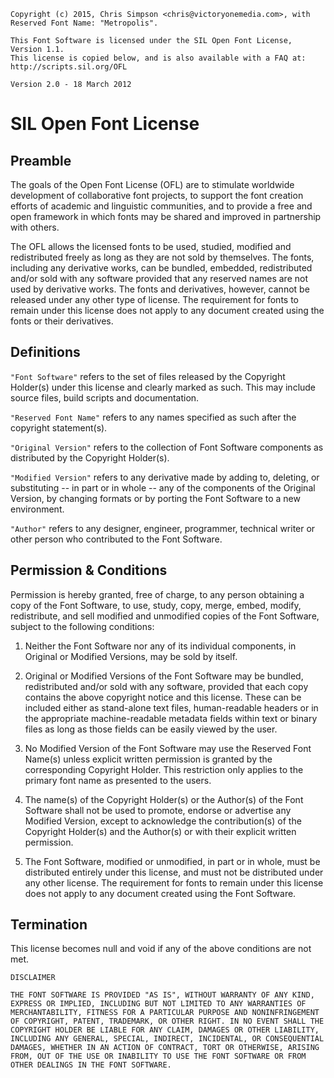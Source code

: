     Copyright (c) 2015, Chris Simpson <chris@victoryonemedia.com>, with Reserved Font Name: "Metropolis".

    This Font Software is licensed under the SIL Open Font License, Version 1.1.
    This license is copied below, and is also available with a FAQ at:
    http://scripts.sil.org/OFL

    Version 2.0 - 18 March 2012

# SIL Open Font License

## Preamble

The goals of the Open Font License (OFL) are to stimulate worldwide development of collaborative font projects, to
support the font creation efforts of academic and linguistic communities, and to provide a free and open framework in
which fonts may be shared and improved in partnership with others.

The OFL allows the licensed fonts to be used, studied, modified and redistributed freely as long as they are not sold by
themselves. The fonts, including any derivative works, can be bundled, embedded, redistributed and/or sold with any
software provided that any reserved names are not used by derivative works. The fonts and derivatives, however, cannot
be released under any other type of license. The requirement for fonts to remain under this license does not apply to
any document created using the fonts or their derivatives.

## Definitions

`"Font Software"` refers to the set of files released by the Copyright Holder(s) under this license and clearly marked
as such. This may include source files, build scripts and documentation.

`"Reserved Font Name"` refers to any names specified as such after the copyright statement(s).

`"Original Version"` refers to the collection of Font Software components as distributed by the Copyright Holder(s).

`"Modified Version"` refers to any derivative made by adding to, deleting, or substituting -- in part or in whole -- any
of the components of the Original Version, by changing formats or by porting the Font Software to a new environment.

`"Author"` refers to any designer, engineer, programmer, technical writer or other person who contributed to the Font
Software.

## Permission & Conditions

Permission is hereby granted, free of charge, to any person obtaining a copy of the Font Software, to use, study, copy,
merge, embed, modify, redistribute, and sell modified and unmodified copies of the Font Software, subject to the
following conditions:

1. Neither the Font Software nor any of its individual components, in Original or Modified Versions, may be sold by
   itself.

2. Original or Modified Versions of the Font Software may be bundled, redistributed and/or sold with any software,
   provided that each copy contains the above copyright notice and this license. These can be included either as
   stand-alone text files, human-readable headers or in the appropriate machine-readable metadata fields within text or
   binary files as long as those fields can be easily viewed by the user.

3. No Modified Version of the Font Software may use the Reserved Font Name(s) unless explicit written permission is
   granted by the corresponding Copyright Holder. This restriction only applies to the primary font name as presented to
   the users.

4. The name(s) of the Copyright Holder(s) or the Author(s) of the Font Software shall not be used to promote, endorse or
   advertise any Modified Version, except to acknowledge the contribution(s) of the Copyright Holder(s) and the
   Author(s) or with their explicit written permission.

5. The Font Software, modified or unmodified, in part or in whole, must be distributed entirely under this license, and
   must not be distributed under any other license. The requirement for fonts to remain under this license does not
   apply to any document created using the Font Software.

## Termination

This license becomes null and void if any of the above conditions are not met.

    DISCLAIMER

    THE FONT SOFTWARE IS PROVIDED "AS IS", WITHOUT WARRANTY OF ANY KIND,
    EXPRESS OR IMPLIED, INCLUDING BUT NOT LIMITED TO ANY WARRANTIES OF
    MERCHANTABILITY, FITNESS FOR A PARTICULAR PURPOSE AND NONINFRINGEMENT
    OF COPYRIGHT, PATENT, TRADEMARK, OR OTHER RIGHT. IN NO EVENT SHALL THE
    COPYRIGHT HOLDER BE LIABLE FOR ANY CLAIM, DAMAGES OR OTHER LIABILITY,
    INCLUDING ANY GENERAL, SPECIAL, INDIRECT, INCIDENTAL, OR CONSEQUENTIAL
    DAMAGES, WHETHER IN AN ACTION OF CONTRACT, TORT OR OTHERWISE, ARISING
    FROM, OUT OF THE USE OR INABILITY TO USE THE FONT SOFTWARE OR FROM
    OTHER DEALINGS IN THE FONT SOFTWARE.
